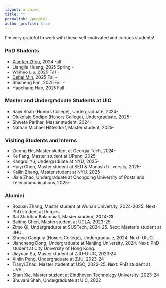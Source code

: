 ```yaml
---
layout: archive
title: ""
permalink: /people/
author_profile: true
---
```

I'm very grateful to work with these self-motivated and curious students!

### PhD Students 
- [Xiaofan Zhou](https://alearzhou.github.io/), 2024 Fall - 
- Liangjie Huang, 2025 Spring -
- Weihao Liu, 2025 Fall -
- [Dehai Min](https://scholar.google.com/citations?user=lVn0bHUAAAAJ&hl=en), 2025 Fall -
- Shicheng Fan, 2025 Fall -
- Haochang Hao, 2025 Fall - 

### Master and Undergraduate Students at UIC
- Rajvi Shah (Honors College), Undergraduate, 2024-
- Olukolajo Sodipe (Honors College), Undergraduate, 2025-
- Shweta Parihar, Master student, 2024-
- Nathan Michael Hittesdorf, Master student, 2025-
  
### Visiting Students and Interns
- Zicong He, Master student at Georgia Tech, 2024-
- Ke Fang, Master student at UPenn, 2025-
- Kangrui Yu, Undergraduate at NYU, 2025-
- Huiyi Chen, Master student at SEU & Monash University, 2025-
- Kailin Zhang, Master student at NYU, 2025-
- Jiale Zhao, Undergraduate at Chongqing University of Posts and Telecommunications, 2025-

### Alumini
- Boxuan Zhang, Master student at Wuhan University, 2024-2025. Next: PhD student at Rutgers. 
- Sai Shridhar Balamurali, Master student, 2024-25
- Baiting Chen, Master student at UCLA, 2023-25
- Zimo Qi, Undergraduate at SUSTech, 2024-25. Next: Master's student at JHU.
- Shreya Ganguly (Honors College), Undergraduate, 2024. Next: UIUC.
- Jiancheng Dong, Undergraduate at Nanjing University, 2024.  Next: PhD student at City University of Hong Kong.
- Jiayuan Su, Master student at ZJU-UIUC, 2023-24
- Xinlin Peng, Undergraduate at ZJU, 2023-24
- Tianyi Zhao, Master student at USC, 2022-25. Next: PhD student at UVA.
- Shan Xie, Master student at Eindhoven Technology University, 2023-24
- Bhuvani Shah, Undergraduate at UIC, 2022
